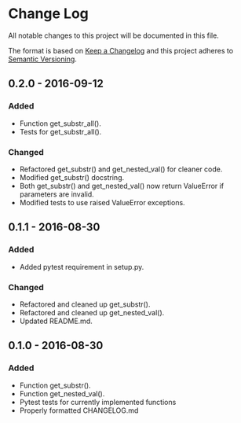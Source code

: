 # Change Log
All notable changes to this project will be documented in this file.

The format is based on [Keep a Changelog](http://keepachangelog.com/)
and this project adheres to [Semantic Versioning](http://semver.org/).

## 0.2.0 - 2016-09-12

### Added
- Function get_substr_all().
- Tests for get_substr_all().

### Changed
- Refactored get_substr() and get_nested_val() for cleaner code.
- Modified get_substr() docstring.
- Both get_substr() and get_nested_val() now return ValueError if parameters are invalid.
- Modified tests to use raised ValueError exceptions.


## 0.1.1 - 2016-08-30

### Added
- Added pytest requirement in setup.py.

### Changed
- Refactored and cleaned up get_substr().
- Refactored and cleaned up get_nested_val().
- Updated README.md.


## 0.1.0 - 2016-08-30

### Added
- Function get_substr().
- Function get_nested_val().
- Pytest tests for currently implemented functions
- Properly formatted CHANGELOG.md